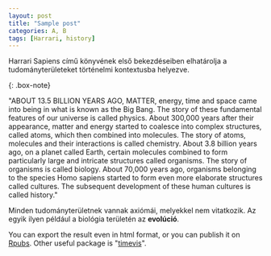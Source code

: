 ```yaml
---
layout: post
title: "Sample post"
categories: A, B
tags: [Harrari, history]
---
```


Harrari Sapiens című könyvének első bekezdéseiben elhatárolja a tudományterületeket történelmi kontextusba helyezve. 

{: .box-note}
<div>
"ABOUT 13.5 BILLION YEARS AGO, MATTER, energy, time and space came into being in what is known as the Big Bang. The story of these fundamental features of our universe is called physics.
About 300,000 years after their appearance, matter and energy started to coalesce into complex structures, called atoms, which then combined into molecules. The story of atoms, molecules and their interactions is called chemistry.
About 3.8 billion years ago, on a planet called Earth, certain molecules combined to form particularly large and intricate structures called organisms. The story of organisms is called biology.
About 70,000 years ago, organisms belonging to the species Homo sapiens started to form even more elaborate structures called cultures. The subsequent development of these human cultures is called history."
</div>

Minden tudományterületnek vannak axiómái, melyekkel nem vitatkozik. Az egyik ilyen például a biológia területén az **evolúció**.





You can export the result even in html format, or you can publish it on [Rpubs](http://rpubs.com/ZGFabian/514062). Other useful package is "[timevis](https://daattali.com/shiny/timevis-demo/)".

